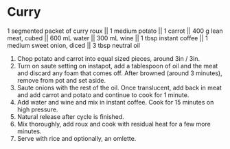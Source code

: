 # Curry
1 segmented packet of curry roux || 1 medium potato || 1 carrot || 400 g lean meat, cubed || 600 mL water || 300 mL wine || 1 tbsp instant coffee || 1 medium sweet onion, diced || 3 tbsp neutral oil
1. Chop potato and carrot into equal sized pieces, around 3in / 3in.
2. Turn on saute setting on instapot, add a tablespoon of oil and the meat and discard any foam that comes off. After browned (around 3 minutes), remove from pot and set aside.
3. Saute onions with the rest of the oil. Once translucent, add back in meat and add carrot and potato and continue to cook for 1 minute.
4. Add water and wine and mix in instant coffee. Cook for 15 minutes on high pressure.
5. Natural release after cycle is finished.
6. Mix thoroughly, add roux and cook with residual heat for a few more minutes.
7. Serve with rice and optionally, an omlette.
